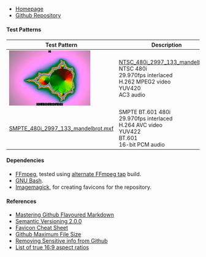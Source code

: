 - [Homepage](//testpatterns.github.io/testpatterns/index.html)
- [Github Repository](//github.com/testpatterns/testpatterns)

#### Test Patterns

Test Pattern|Description
--|--
![output/NTSC_480i_2997_133_mandelbrot.ts](output/NTSC_480i_nonsquare_133_bt601_yuv420p_mandelbrot_192x144.png)|[NTSC_480i_2997_133_mandelbrot.ts](output/NTSC_480i_2997_133_mandelbrot.ts)<br>NTSC 480i<br> 29.970fps interlaced<br>H.262 MPEG2 video<br>YUV420 <br>AC3 audio
[SMPTE_480i_2997_133_mandelbrot.mxf](output/SMPTE_480i_2997_133_mandelbrot.mxf)|SMPTE BT.601 480i <br> 29.970fps interlaced <br> H.264 AVC video <br> YUV422 <br> BT.601 <br> 16-bit PCM audio

#### Dependencies

- [FFmpeg](//ffmpeg.org), tested using [alternate FFmpeg tap](//github.com/homebrew-ffmpeg/homebrew-ffmpeg) build.
- [GNU Bash](//www.gnu.org/software/bash/).
- [Imagemagick](//imagemagick.org), for creating favicons for the repository.

#### References

- [Mastering Github Flavoured Markdown](//guides.github.com/features/mastering-markdown/)
- [Semantic Versioning 2.0.0](//semver.org/)
- [Favicon Cheat Sheet](//github.com/audreyr/favicon-cheat-sheet)
- [Github Maximum File Size](//help.github.com/en/github/managing-large-files/working-with-large-files)
- [Removing Sensitive info from Github](https://help.github.com/en/github/authenticating-to-github/removing-sensitive-data-from-a-repository)
- [List of true 16:9 aspect ratios](https://pacoup.com/2011/06/12/list-of-true-169-resolutions/)
